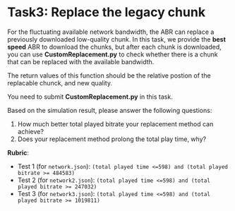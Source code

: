 # Task3: Replace the legacy chunk

For the fluctuating available network bandwidth, the ABR can replace a previously downloaded low-quality chunk. In this task, we provide the **best speed** ABR to download the chunks, but after each chunk is downloaded, you can use **CustomReplacement.py** to check whether there is a chunk that can be replaced with the available bandwidth.

The return values of this function should be the relative postion of the replacable chunck, and new quality.

You need to submit **CustomReplacement.py** in this task.

Based on the simulation result, please answer the following questions:

1. How much better total played bitrate your replacement method can achieve?
2. Does your replacement method prolong the total play time, why?

**Rubric**:

- Test 1 (for `network.json`): `(total played time <=598) and (total played bitrate >= 484583)`
- Test 2 (for `network2.json`): `(total played time <=598) and (total played bitrate >= 247032)`
- Test 3 (for `network3.json`): `(total played time <=598) and (total played bitrate >= 1019811)`

